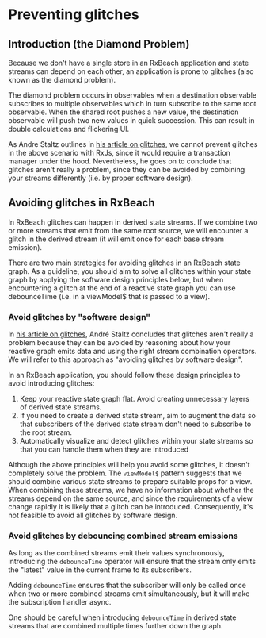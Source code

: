 # Preventing glitches

## Introduction (the Diamond Problem)

Because we don't have a single store in an RxBeach application and state streams
can depend on each other, an application is prone to glitches (also known as the
diamond problem).

The diamond problem occurs in observables when a destination observable
subscribes to multiple observables which in turn subscribe to the same root
observable. When the shared root pushes a new value, the destination observable
will push two new values in quick succession. This can result in double
calculations and flickering UI.

As Andre Staltz outlines in [his article on
glitches](https://staltz.com/rx-glitches-arent-actually-a-problem.html), we
cannot prevent glitches in the above scenario with RxJs, since it would require
a transaction manager under the hood. Nevertheless, he goes on to conclude that
glitches aren't really a problem, since they can be avoided by combining your
streams differently (i.e. by proper software design).

## Avoiding glitches in RxBeach

In RxBeach glitches can happen in derived state streams. If we combine two or
more streams that emit from the same root source, we will encounter a glitch in
the derived stream (it will emit once for each base stream emission).

There are two main strategies for avoiding glitches in an RxBeach state
graph. As a guideline, you should aim to solve all glitches within your
state graph by applying the software design principles below, but when
encountering a glitch at the end of a reactive state graph you can use
debounceTime (i.e. in a viewModel$ that is passed to a view).

### Avoid glitches by "software design"

In [his article on
glitches](https://staltz.com/rx-glitches-arent-actually-a-problem.html), André
Staltz concludes that glitches aren't really a problem because they can be
avoided by reasoning about how your reactive graph emits data and using the
right stream combination operators. We will refer to this approach as "avoiding
glitches by software design".

In an RxBeach application, you should follow these design principles to avoid
introducing glitches:

1. Keep your reactive state graph flat. Avoid creating unnecessary layers of derived state streams.
1. If you need to create a derived state stream, aim to augment the data so that subscribers of the derived state stream don't need to subscribe to the root stream.
3. Automatically visualize and detect glitches within your state streams so that
   you can handle them when they are introduced

Although the above principles will help you avoid some glitches, it doesn't
completely solve the problem. The `viewModel$` pattern suggests that we should
combine various state streams to prepare suitable props for a view. When
combining these streams, we have no information about whether the streams depend
on the same source, and since the requirements of a view change rapidly it is
likely that a glitch can be introduced. Consequently, it's not feasible to avoid
all glitches by software design.

### Avoid glitches by debouncing combined stream emissions

As long as the combined streams emit their values synchronously, introducing the
`debounceTime` operator will ensure that the stream only emits the "latest" value
in the current frame to its subscribers.

Adding `debounceTime` ensures that the subscriber will only be called once when
two or more combined streams emit simultaneously, but it will make the
subscription handler async.

One should be careful when introducing `debounceTime` in derived state streams that are combined multiple times further down the graph.
